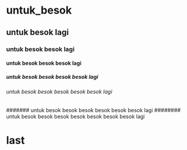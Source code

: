 # untuk_besok
## untuk besok lagi
### untuk besok besok lagi
#### untuk besok besok besok lagi 
##### untuk besok besok besok besok lagi
###### untuk besok besok besok besok besok lagi
####### untuk besok besok besok besok besok besok lagi
######## untuk besok besok besok besok besok besok besok lagi
# last
